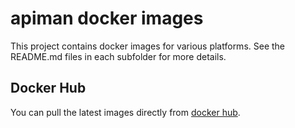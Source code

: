 # apiman docker images

This project contains docker images for various platforms. See the README.md files in each
subfolder for more details.

## Docker Hub

You can pull the latest images directly from [docker hub](https://hub.docker.com/u/apiman).
